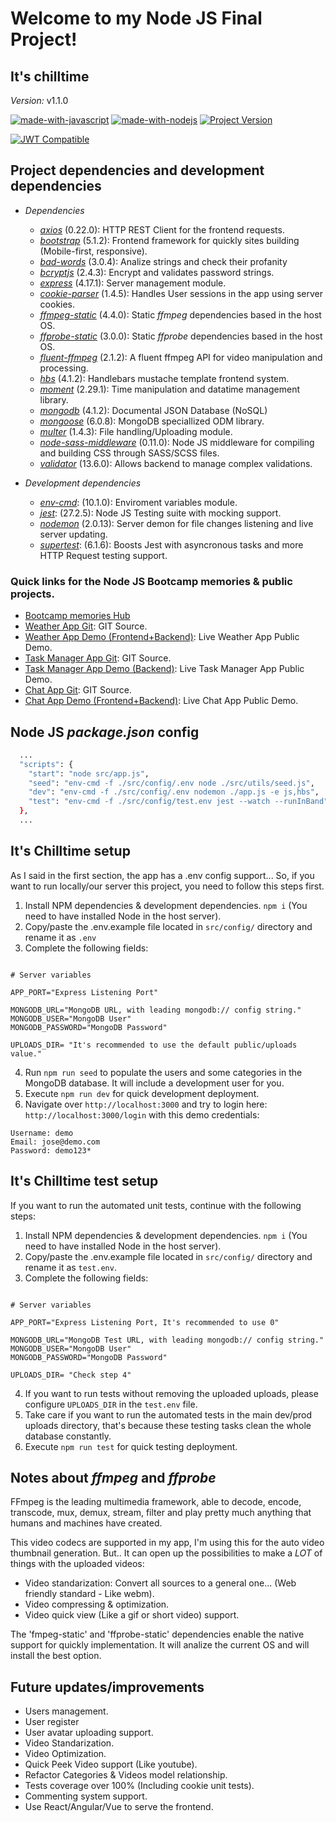 # Welcome to my Node JS Final Project!
## It's chilltime 
*Version:* v1.1.0

[![made-with-javascript](https://img.shields.io/badge/Made%20with-JavaScript-1f425f.svg)](https://www.javascript.com)
[![made-with-nodejs](https://img.shields.io/badge/Made_with-Node_JS-green.svg)](https://nodejs.org/es/)
[![Project Version](https://img.shields.io/badge/Version-1.0.0-brightgreen)](https://github.com/duquejo01/Bootcamp-Project)

[![JWT Compatible](http://jwt.io/img/badge-compatible.svg)](https://jwt.io/)


## Project dependencies and development dependencies

- *Dependencies*
  - *[axios](https://www.npmjs.com/package/axios)* (0.22.0): HTTP REST Client for the frontend requests.
  - *[bootstrap](https://www.npmjs.com/package/bootstrap)* (5.1.2): Frontend framework for quickly sites building (Mobile-first, responsive).
  - *[bad-words](https://www.npmjs.com/package/bad-words)* (3.0.4): Analize strings and check their profanity
  - *[bcryptjs](https://www.npmjs.com/package/bcryptjs)* (2.4.3): Encrypt and validates password strings.
  - *[express](https://www.npmjs.com/package/express)* (4.17.1): Server management module.
  - *[cookie-parser](https://www.npmjs.com/package/cookie-parser)* (1.4.5): Handles User sessions in the app using server cookies.
  - *[ffmpeg-static](https://www.npmjs.com/package/ffmpeg-static)* (4.4.0): Static _ffmpeg_ dependencies based in the host OS.
  - *[ffprobe-static](https://www.npmjs.com/package/ffprobe-static)* (3.0.0): Static _ffprobe_ dependencies based in the host OS.
  - *[fluent-ffmpeg](https://www.npmjs.com/package/fluent-ffmpeg)* (2.1.2): A fluent ffmpeg API for video manipulation and processing.
  - *[hbs](https://www.npmjs.com/package/hbs)* (4.1.2): Handlebars mustache template frontend system.
  - *[moment](https://www.npmjs.com/package/moment)* (2.29.1): Time manipulation and datatime management library.
  - *[mongodb](https://www.npmjs.com/package/mongodb)* (4.1.2): Documental JSON Database (NoSQL)
  - *[mongoose](https://www.npmjs.com/package/mongoose)* (6.0.8): MongoDB speciallized ODM library.
  - *[multer](https://www.npmjs.com/package/multer)* (1.4.3): File handling/Uploading module. 
  - *[node-sass-middleware](https://www.npmjs.com/package/node-sass-middleware)* (0.11.0): Node JS middleware for compiling and building CSS through SASS/SCSS files.
  - *[validator](https://www.npmjs.com/package/validator)* (13.6.0): Allows backend to manage complex validations.

- *Development dependencies*
  - *[env-cmd](https://www.npmjs.com/package/env-cmd)*: (10.1.0): Enviroment variables module.
  - *[jest](https://www.npmjs.com/package/jest)*: (27.2.5): Node JS Testing suite with mocking support.
  - *[nodemon](https://www.npmjs.com/package/nodemon)* (2.0.13): Server demon for file changes listening and live server updating.
  - *[supertest](https://www.npmjs.com/package/supertest)*: (6.1.6): Boosts Jest with asyncronous tasks and more HTTP Request testing support.

### Quick links for the Node JS Bootcamp memories & public projects.
- [Bootcamp memories Hub](https://github.com/duquejo01/BootCamp-Node-JS)
- [Weather App Git](https://github.com/duquejo01/Weather-App-Node): GIT Source.
- [Weather App Demo (Frontend+Backend)](https://duque-weather-application.herokuapp.com/): Live Weather App Public Demo.
- [Task Manager App Git](https://github.com/duquejo01/Task-Manager): GIT Source.
- [Task Manager App Demo (Backend)](https://duque-task-manager.herokuapp.com/): Live Task Manager App Public Demo.
- [Chat App Git](https://github.com/duquejo01/Chat-App): GIT Source.
- [Chat App Demo (Frontend+Backend)](https://duque-chat-app.herokuapp.com/): Live Chat App Public Demo.

## Node JS _package.json_ config

```sh
  ...
  "scripts": {
    "start": "node src/app.js",
    "seed": "env-cmd -f ./src/config/.env node ./src/utils/seed.js",
    "dev": "env-cmd -f ./src/config/.env nodemon ./app.js -e js,hbs",
    "test": "env-cmd -f ./src/config/test.env jest --watch --runInBand"
  },
  ...
```
## It's Chilltime setup
As I said in the first section, the app has a .env config support... So, if you want to run locally/our server this project, you need to follow this steps first.

1. Install NPM dependencies & development dependencies. `npm i` (You need to have installed Node in the host server).
2. Copy/paste the .env.example file located in `src/config/` directory and rename it as `.env`
3. Complete the following fields:

```.env

# Server variables

APP_PORT="Express Listening Port"

MONGODB_URL="MongoDB URL, with leading mongodb:// config string."
MONGODB_USER="MongoDB User"
MONGODB_PASSWORD="MongoDB Password"

UPLOADS_DIR= "It's recommended to use the default public/uploads value."

```
4. Run `npm run seed` to populate the users and some categories in the MongoDB database. It will include a development user for you.
5. Execute `npm run dev` for quick development deployment.
6. Navigate over `http://localhost:3000` and try to login here: `http://localhost:3000/login` with this demo credentials:

```
Username: demo
Email: jose@demo.com
Password: demo123*
```


## It's Chilltime test setup
If you want to run the automated unit tests, continue with the following steps:

1. Install NPM dependencies & development dependencies. `npm i` (You need to have installed Node in the host server).
2. Copy/paste the .env.example file located in `src/config/` directory and rename it as `test.env`.
3. Complete the following fields:

```.env

# Server variables

APP_PORT="Express Listening Port, It's recommended to use 0"

MONGODB_URL="MongoDB Test URL, with leading mongodb:// config string."
MONGODB_USER="MongoDB User"
MONGODB_PASSWORD="MongoDB Password"

UPLOADS_DIR= "Check step 4"

```

4. If you want to run tests without removing the uploaded uploads, please configure `UPLOADS_DIR` in the `test.env` file. 
5. Take care if you want to run the automated tests in the main dev/prod uploads directory, that's because these testing tasks clean the whole database constantly.
6. Execute `npm run test` for quick testing deployment.

## Notes about *ffmpeg* and *ffprobe*

FFmpeg is the leading multimedia framework, able to decode, encode, transcode, mux, demux, stream, filter and play pretty much anything that humans and machines have created.

This video codecs are supported in my app, I'm using this for the auto video thumbnail generation. But.. It can open up the possibilities to make a *LOT* of things with the uploaded videos:

- Video standarization: Convert all sources to a general one... (Web friendly standard - Like webm).
- Video compressing & optimization.
- Video quick view (Like a gif or short video) support.

The 'fmpeg-static' and 'ffprobe-static' dependencies enable the native support for quickly implementation. It will analize the current OS and will install the best option.

## Future updates/improvements

- Users management.
- User register
- User avatar uploading support.
- Video Standarization.
- Video Optimization.
- Quick Peek Video support (Like youtube).
- Refactor Categories & Videos model relationship.
- Tests coverage over 100% (Including cookie unit tests).
- Commenting system support.
- Use React/Angular/Vue to serve the frontend.